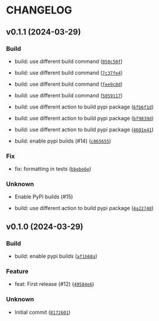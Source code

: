 # CHANGELOG



## v0.1.1 (2024-03-29)

### Build

* build: use different build command ([`050c50f`](https://github.com/Cloud-Technology-Office/cto-cli/commit/050c50fcf33e123f89ac1e146c8c0277a8d8642f))

* build: use different build command ([`7c37fe4`](https://github.com/Cloud-Technology-Office/cto-cli/commit/7c37fe4ff66d3b3401234db5da3e4456718423d6))

* build: use different build command ([`fee9c0d`](https://github.com/Cloud-Technology-Office/cto-cli/commit/fee9c0dc17b1c6c492b3b3693af2280e3254aa1f))

* build: use different build command ([`5059117`](https://github.com/Cloud-Technology-Office/cto-cli/commit/5059117f494459acda0e4eb6a085419090a9254d))

* build: use different action to build pypi package ([`6fb6f1d`](https://github.com/Cloud-Technology-Office/cto-cli/commit/6fb6f1ddab2421de8ded2d5d05d859158a6c8f38))

* build: use different action to build pypi package ([`bf9839d`](https://github.com/Cloud-Technology-Office/cto-cli/commit/bf9839dff9cfd4ceeb387a7d7874b22e7c2c2802))

* build: use different action to build pypi package ([`4601e41`](https://github.com/Cloud-Technology-Office/cto-cli/commit/4601e41f0210c34294cccdd108d1fe583182186e))

* build: enable pypi builds (#14) ([`c065655`](https://github.com/Cloud-Technology-Office/cto-cli/commit/c06565545a329d06ea5e4fbceb1627af78782f1c))

### Fix

* fix: formatting in tests ([`bbebe6e`](https://github.com/Cloud-Technology-Office/cto-cli/commit/bbebe6ecc83e7df3256120b7bbb1ad23695f122a))

### Unknown

* Enable PyPi builds (#15)

* build: use different action to build pypi package ([`4a22748`](https://github.com/Cloud-Technology-Office/cto-cli/commit/4a227486174713aa77ecdbdd16c22e64e30dfbd3))


## v0.1.0 (2024-03-29)

### Build

* build: enable pypi builds ([`af1b68a`](https://github.com/Cloud-Technology-Office/cto-cli/commit/af1b68a07a094966ec137ef7118182265be4854b))

### Feature

* feat: First release (#12) ([`49584e6`](https://github.com/Cloud-Technology-Office/cto-cli/commit/49584e60c1497840cff68d9239645c605acd18e7))

### Unknown

* Initial commit ([`8172601`](https://github.com/Cloud-Technology-Office/cto-cli/commit/8172601b5f92bedd35abaf6999d3fdcc1e9d2afd))
